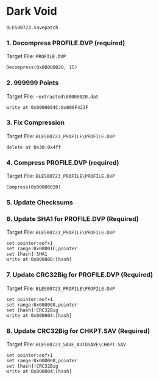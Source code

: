 # Dark Void 

`BLES00723.savepatch`

### 1. Decompress PROFILE.DVP (required)

Target File: `PROFILE.DVP`

```
Decompress(0x00000020, 15)
```

### 2. 999999 Points

Target File: `~extracted\00000020.dat`

```
write at 0x0000004C:0x000F423F
```

### 3. Fix Compression

Target File: `BLES00723_PROFILE\PROFILE.DVP`

```
delete at 0x30:0x4ff
```

### 4. Compress PROFILE.DVP (required)

Target File: `BLES00723_PROFILE\PROFILE.DVP`

```
Compress(0x00000020)
```

### 5.  Update Checksums
### 6. Update SHA1 for PROFILE.DVP (Required)

Target File: `BLES00723_PROFILE\PROFILE.DVP`

```
set pointer:eof+1
set range:0x00001C,pointer
set [hash]:SHA1
write at 0x000008:[hash]
```

### 7. Update CRC32Big for PROFILE.DVP (Required)

Target File: `BLES00723_PROFILE\PROFILE.DVP`

```
set pointer:eof+1
set range:0x000008,pointer
set [hash]:CRC32Big
write at 0x000004:[hash]
```

### 8. Update CRC32Big for CHKPT.SAV (Required)

Target File: `BLES00723_SAVE_AUTOSAVE\CHKPT.SAV`

```
set pointer:eof+1
set range:0x000008,pointer
set [hash]:CRC32Big
write at 0x000004:[hash]
```

